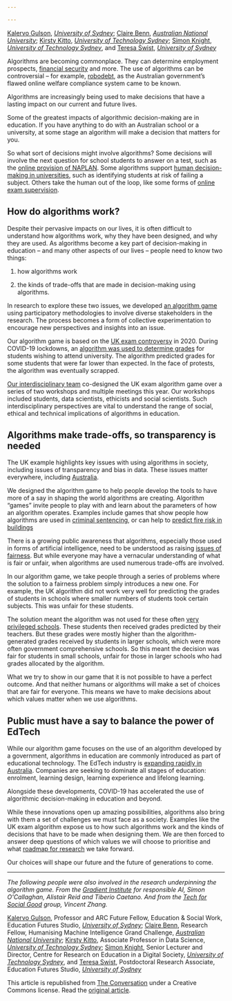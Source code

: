 ```yaml
---

---
```


<span><a href="https://theconversation.com/profiles/kalervo-gulson-15174">Kalervo Gulson</a>, <em><a href="https://theconversation.com/institutions/university-of-sydney-841">University of Sydney</a></em>; <a href="https://theconversation.com/profiles/claire-benn-963008">Claire Benn</a>, <em><a href="https://theconversation.com/institutions/australian-national-university-877">Australian National University</a></em>; <a href="https://theconversation.com/profiles/kirsty-kitto-331591">Kirsty Kitto</a>, <em><a href="https://theconversation.com/institutions/university-of-technology-sydney-936">University of Technology Sydney</a></em>; <a href="https://theconversation.com/profiles/simon-knight-207447">Simon Knight</a>, <em><a href="https://theconversation.com/institutions/university-of-technology-sydney-936">University of Technology Sydney</a></em>, and <a href="https://theconversation.com/profiles/teresa-swist-172271">Teresa Swist</a>, <em><a href="https://theconversation.com/institutions/university-of-sydney-841">University of Sydney</a></em></span>

<p>Algorithms are becoming commonplace. They can determine employment prospects, <a href="https://www.afr.com/companies/financial-services/banks-warned-using-ai-in-loan-assessments-could-awaken-a-zombie-20210615-p5814i">financial security</a> and more. The use of algorithms can be controversial – for example, <a href="https://www.innovationaus.com/robodebt-was-technology-beta-testing-on-most-vulnerable-citizens/">robodebt</a>, as the Australian government’s flawed online welfare compliance system came to be known. </p>

<p>Algorithms are increasingly being used to make decisions that have a lasting impact on our current and future lives. </p>

<p>Some of the greatest impacts of algorithmic decision-making are in education. If you have anything to do with an Australian school or a university, at some stage an algorithm will make a decision that matters for you. </p>

<p>So what sort of decisions might involve algorithms? Some decisions will involve the next question for school students to answer on a test, such as the <a href="https://nap.edu.au/online-assessment/research-and-development/tailored-tests">online provision of NAPLAN</a>. Some algorithms support <a href="https://theconversation.com/artificial-intelligence-holds-great-potential-for-both-students-and-teachers-but-only-if-used-wisely-81024">human decision-making in universities</a>, such as identifying students at risk of failing a subject. Others take the human out of the loop, like some forms of <a href="https://theconversation.com/online-exam-monitoring-is-now-common-in-australian-universities-but-is-it-here-to-stay-159074">online exam supervision</a>. </p>



<h2>How do algorithms work?</h2>

<p>Despite their pervasive impacts on our lives, it is often difficult to understand how algorithms work, why they have been designed, and why they are used. As algorithms become a key part of decision-making in education – and many other aspects of our lives – people need to know two things:</p>

<ol>
<li><p>how algorithms work</p></li>
<li><p>the kinds of trade-offs that are made in decision-making using algorithms.</p></li>
</ol>

<p>In research to explore these two issues, we developed <a href="https://www.edufuturesstudio.com/uk-exam-algorithm-game">an algorithm game</a> using participatory methodologies to involve diverse stakeholders in the research. The process becomes a form of collective experimentation to encourage new perspectives and insights into an issue.  </p>

<p>Our algorithm game is based on the <a href="https://www.theverge.com/2020/8/17/21372045/uk-a-level-results-algorithm-biased-coronavirus-covid-19-pandemic-university-applications">UK exam controversy</a> in 2020. During COVID-19 lockdowns, an <a href="https://blogs.lse.ac.uk/impactofsocialsciences/2020/08/26/fk-the-algorithm-what-the-world-can-learn-from-the-uks-a-level-grading-fiasco/">algorithm was used to determine grades</a> for students wishing to attend university. The algorithm predicted grades for some students that were far lower than expected. In the face of protests, the algorithm was eventually scrapped. </p>

<p></p>



<p><a href="https://education-futures-studio.sydney.edu.au/education-futures-studio/workbench/">Our interdisciplinary team</a> co-designed the UK exam algorithm game over a series of two workshops and multiple meetings this year. Our workshops included students, data scientists, ethicists and social scientists. Such interdisciplinary perspectives are vital to understand the range of social, ethical and technical implications of algorithms in education.  </p>

<h2>Algorithms make trade-offs, so transparency is needed</h2>

<p>The UK example highlights key issues with using algorithms in society, including issues of transparency and bias in data. These issues matter everywhere, including  <a href="https://www.sbs.com.au/news/scott-morrison-warns-high-tech-race-must-consider-ethical-implications-for-human-rights/09268bbc-d7a9-4dd6-81f9-f531a59c887c">Australia</a>.</p>

<p>We designed the algorithm game to help people develop the tools to have more of a say in shaping the world algorithms are creating. Algorithm “games” invite people to play with and learn about the parameters of how an algorithm operates. Examples include games that show people how algorithms are used in <a href="https://www.technologyreview.com/2019/10/17/75285/ai-fairer-than-judge-criminal-risk-assessment-algorithm/">criminal sentencing</a>, or can help to <a href="https://automating.nyc/#toyAlgo">predict fire risk in buildings</a>  </p>



<p>There is a growing public awareness that algorithms, especially those used in forms of artificial intelligence, need to be understood as raising <a href="https://www.nature.com/articles/d41586-018-05469-3">issues of fairness</a>. But while everyone may have a vernacular understanding of what is fair or unfair, when algorithms are used numerous trade-offs are involved. </p>



<p>In our algorithm game, we take people through a series of problems where the solution to a fairness problem simply introduces a new one. For example, the UK algorithm did not work very well for predicting the grades of students in schools where smaller numbers of students took certain subjects. This was unfair for these students. </p>

<p>The solution meant the algorithm was not used for these often <a href="https://ffteducationdatalab.org.uk/2020/08/a-level-results-2020-why-independent-schools-have-done-well-out-of-this-years-awarding-process/">very privileged schools</a>. These students then received grades predicted by their teachers. But these grades were mostly higher than the algorithm-generated grades received by students in larger schools, which were more often government comprehensive schools. So this meant the decision was fair for students in small schools, unfair for those in larger schools who had grades allocated by the algorithm. </p>

<p></p>

<p>What we try to show in our game that it is not possible to have a perfect outcome. And that neither humans or algorithms will make a set of choices that are fair for everyone. This means we have to make decisions about which values matter when we use algorithms. </p>

<h2>Public must have a say to balance the power of EdTech</h2>

<p>While our algorithm game focuses on the use of an algorithm developed by a government, algorithms in education are commonly introduced as part of educational technology. The EdTech industry is <a href="https://www.pwc.com.au/government/government-matters/education-tech-edtech-revolutionise-education-institutions.html">expanding rapidly in Australia</a>. Companies are seeking to dominate all stages of education: enrolment, learning design, learning experience and lifelong learning. </p>

<p>Alongside these developments, COVID-19 has accelerated the use of algorithmic decision-making in education and beyond. </p>



<p>While these innovations open up amazing possibilities, algorithms also bring with them a set of challenges we must face as a society. Examples like the UK exam algorithm expose us to how such algorithms work and the kinds of decisions that have to be made when designing them. We are then forced to answer deep questions of which values we will choose to prioritise and what <a href="https://www.nuffieldfoundation.org/wp-content/uploads/2019/12/Ethical-and-Societal-Implications-of-Data-and-AI-report-Nuffield-Foundat.pdf">roadmap for research</a> we take forward. </p>

<p>Our choices will shape our future and the future of generations to come. </p>

<hr>

<p><em>The following people were also involved in the research underpinning the algorithm game. From the <a href="https://gradientinstitute.org">Gradient Institute</a> for responsible AI, Simon O'Callaghan, Alistair Reid and Tiberio Caetano. And from the <a href="https://www.techforsocialgood.org">Tech for Social Good</a> group, Vincent Zhang.</em><!-- Below is The Conversation's page counter tag. Please DO NOT REMOVE. --><img src="https://counter.theconversation.com/content/171590/count.gif?distributor=republish-lightbox-basic" alt="The Conversation" width="1" height="1" style="border: none !important; box-shadow: none !important; margin: 0 !important; max-height: 1px !important; max-width: 1px !important; min-height: 1px !important; min-width: 1px !important; opacity: 0 !important; outline: none !important; padding: 0 !important; text-shadow: none !important" /><!-- End of code. If you don't see any code above, please get new code from the Advanced tab after you click the republish button. The page counter does not collect any personal data. More info: https://theconversation.com/republishing-guidelines --></p>

<p><span><a href="https://theconversation.com/profiles/kalervo-gulson-15174">Kalervo Gulson</a>, Professor and ARC Future Fellow, Education & Social Work, Education Futures Studio, <em><a href="https://theconversation.com/institutions/university-of-sydney-841">University of Sydney</a></em>; <a href="https://theconversation.com/profiles/claire-benn-963008">Claire Benn</a>, Research Fellow, Humanising Machine Intelligence Grand Challenge, <em><a href="https://theconversation.com/institutions/australian-national-university-877">Australian National University</a></em>; <a href="https://theconversation.com/profiles/kirsty-kitto-331591">Kirsty Kitto</a>, Associate Professor in Data Science, <em><a href="https://theconversation.com/institutions/university-of-technology-sydney-936">University of Technology Sydney</a></em>; <a href="https://theconversation.com/profiles/simon-knight-207447">Simon Knight</a>, Senior Lecturer and Director, Centre for Research on Education in a Digital Society, <em><a href="https://theconversation.com/institutions/university-of-technology-sydney-936">University of Technology Sydney</a></em>, and <a href="https://theconversation.com/profiles/teresa-swist-172271">Teresa Swist</a>, Postdoctoral Research Associate, Education Futures Studio, <em><a href="https://theconversation.com/institutions/university-of-sydney-841">University of Sydney</a></em></span></p>

<p>This article is republished from <a href="https://theconversation.com">The Conversation</a> under a Creative Commons license. Read the <a href="https://theconversation.com/algorithms-can-decide-your-marks-your-work-prospects-and-your-financial-security-how-do-you-know-theyre-fair-171590">original article</a>.</p>
